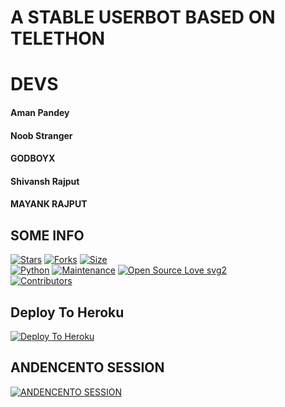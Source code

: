 
# A STABLE USERBOT BASED ON TELETHON
# DEVS
#### Aman Pandey
#### Noob Stranger
#### GODBOYX
#### Shivansh Rajput
#### MAYANK RAJPUT 

## SOME INFO
[![Stars](https://img.shields.io/github/stars/Noob-Stranger/andencento?style=flat-square&color=yellow)](https://github.com/Noob-Stranger/andencento/stargazers)
[![Forks](https://img.shields.io/github/forks/Noob-Stranger/andencento?style=flat-square&color=orange)](https://github.com/Noob-Stranger/andencento/fork)
[![Size](https://img.shields.io/github/repo-size/Noob-Stranger/andencento?style=flat-square&color=green)](https://github.com/Noob-Stranger/andencento)   
[![Python](https://img.shields.io/badge/Python-v3.9-blue)](https://www.python.org/)
[![Maintenance](https://img.shields.io/badge/Maintained%3F-yes-green.svg)](https://github.com/Noob-Stranger/andencento/graphs/commit-activity)
[![Open Source Love svg2](https://badges.frapsoft.com/os/v2/open-source.svg?v=103)](https://github.com/Noob-Stranger/andencento)   
[![Contributors](https://img.shields.io/github/contributors/Noob-Stranger/andencento?style=flat-square&color=pink)](https://github.com/Noob-Stranger/andencento/graphs/contributors)








## Deploy To Heroku
[![Deploy To Heroku](https://www.herokucdn.com/deploy/button.svg)](https://dashboard.heroku.com/new?button-url=https%3A%2F%2Fgithub.com%2FNoob-Stranger%2Fandencentopack&template=https%3A%2F%2Fgithub.com%2FNoob-Stranger%2Fandencentopack)

## ANDENCENTO SESSION
[![ANDENCENTO SESSION](https://repl.it/badge/github/Noob-Stranger/andencento)](https://replit.com/@amanpandey7647/ANDENCENTOSESSION)
